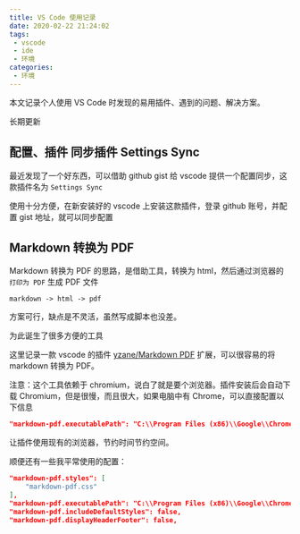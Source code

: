 ```yaml
---
title: VS Code 使用记录
date: 2020-02-22 21:24:02
tags: 
 - vscode
 - ide
 - 环境
categories:
 - 环境
---
```


本文记录个人使用 VS Code 时发现的易用插件、遇到的问题、解决方案。

长期更新

## 配置、插件 同步插件 Settings Sync

最近发现了一个好东西，可以借助 github gist 给 vscode 提供一个配置同步，这款插件名为 `Settings Sync`

使用十分方便，在新安装好的 vscode 上安装这款插件，登录 github 账号，并配置 gist 地址，就可以同步配置

## Markdown 转换为 PDF

Markdown 转换为 PDF 的思路，是借助工具，转换为 html，然后通过浏览器的 `打印为 PDF` 生成 PDF 文件
```
markdown -> html -> pdf
```

方案可行，缺点是不灵活，虽然写成脚本也没差。

为此诞生了很多方便的工具

这里记录一款 vscode 的插件 [yzane/Markdown PDF](https://marketplace.visualstudio.com/items?itemName=yzane.markdown-pdf) 扩展，可以很容易的将 markdown 转换为 PDF。

注意：这个工具依赖于 chromium，说白了就是要个浏览器。插件安装后会自动下载 Chromium，但是很慢，而且很大，如果电脑中有 Chrome，可以直接配置以下信息

```json
"markdown-pdf.executablePath": "C:\\Program Files (x86)\\Google\\Chrome\\Application\\chrome.exe",
```

让插件使用现有的浏览器，节约时间节约空间。

顺便还有一些我平常使用的配置：
```json
"markdown-pdf.styles": [
    "markdown-pdf.css"
],
"markdown-pdf.executablePath": "C:\\Program Files (x86)\\Google\\Chrome\\Application\\chrome.exe",
"markdown-pdf.includeDefaultStyles": false,
"markdown-pdf.displayHeaderFooter": false,
```
